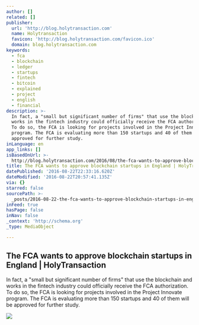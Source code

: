 ```yaml
---
author: []
related: []
publisher:
  url: 'http://blog.holytransaction.com'
  name: Holytransaction
  favicon: 'http://blog.holytransaction.com/favicon.ico'
  domain: blog.holytransaction.com
keywords:
  - fca
  - blockchain
  - ledger
  - startups
  - fintech
  - bitcoin
  - explained
  - project
  - english
  - financial
description: >-
  In fact, a "small but significant number of firms" that use the blockchain and
  works in the fintech industry could officially receive the FCA authorization.
  To do so, the FCA is looking for projects involved in the Project Innovate
  program. The FCA is evaluating more than 150 startups and 40 of them will be
  approved for further study.
inLanguage: en
app_links: []
isBasedOnUrl: >-
  http://blog.holytransaction.com/2016/08/the-fca-wants-to-approve-blockchain.html
title: The FCA wants to approve blockchain startups in England | HolyTransaction
datePublished: '2016-08-22T22:33:16.620Z'
dateModified: '2016-08-22T20:57:41.135Z'
via: {}
starred: false
sourcePath: >-
  _posts/2016-08-22-the-fca-wants-to-approve-blockchain-startups-in-england-or-ho.md
inFeed: true
hasPage: false
inNav: false
_context: 'http://schema.org'
_type: MediaObject

---
```

<article style=""><h1>The FCA wants to approve blockchain startups in England | HolyTransaction</h1><p>In fact, a "small but significant number of firms" that use the blockchain and works in the fintech industry could officially receive the FCA authorization. To do so, the FCA is looking for projects involved in the Project Innovate program. The FCA is evaluating more than 150 startups and 40 of them will be approved for further study.</p><img src="https://2.bp.blogspot.com/-29IlfrwyaVQ/V7sycy22tzI/AAAAAAAAAtc/VyjblIl502cNpwz5RD35C3Eu4SvEokJiACLcB/s400/725_Ly9jb2ludGVsZWdyYXBoLmNvbS9zdG9yYWdlL3VwbG9hZHMvdmlldy8zZjQ2Yzg2ODkzNjQ3NThlM2YyMTM3M2E4ZGQ3ODJmYi5qcGc%253D.jpg" /></article>